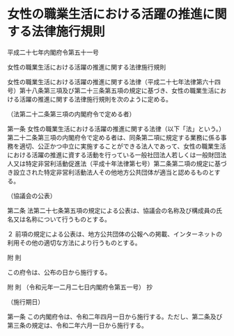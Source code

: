 # 女性の職業生活における活躍の推進に関する法律施行規則

平成二十七年内閣府令第五十一号

女性の職業生活における活躍の推進に関する法律施行規則

女性の職業生活における活躍の推進に関する法律（平成二十七年法律第六十四号）第十八条第三項及び第二十三条第五項の規定に基づき、女性の職業生活における活躍の推進に関する法律施行規則を次のように定める。

（法第二十二条第三項の内閣府令で定める者）

第一条 女性の職業生活における活躍の推進に関する法律（以下「法」という。）第二十二条第三項の内閣府令で定める者は、同条第二項に規定する業務に係る事務を適切、公正かつ中立に実施することができる法人であって、女性の職業生活における活躍の推進に資する活動を行っている一般社団法人若しくは一般財団法人又は特定非営利活動促進法（平成十年法律第七号）第二条第二項の規定に基づき設立された特定非営利活動法人その他地方公共団体が適当と認めるものとする。

（協議会の公表）

第二条 法第二十七条第五項の規定による公表は、協議会の名称及び構成員の氏名又は名称について行うものとする。

２ 前項の規定による公表は、地方公共団体の公報への掲載、インターネットの利用その他の適切な方法により行うものとする。

附 則

この府令は、公布の日から施行する。

附 則 （令和元年一二月二七日内閣府令第五一号） 抄

（施行期日）

第一条 この内閣府令は、令和二年四月一日から施行する。ただし、第二条及び第三条の規定は、令和二年六月一日から施行する。
